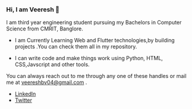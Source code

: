 ### Hi, I am Veeresh 👋

</hr>


I am third year engineering student pursuing my Bachelors in Computer Science from CMRIT, Banglore.

- I am Currently Learning Web and Flutter technologies,by building projects .You can check them all in my repository.
<!-- 
- 🔭 I’m currently working on ...
- 🌱 I’m currently learning ...
- 👯 I’m looking to collaborate on  -->
<!-- - 🤔 I’m looking for help with ... -->
<!-- - 💬 Ask me about ... -->
- I can write code and make things work using Python, HTML, CSS,Javscript and other tools.

You can always reach out to me through any one of these handles or mail me at veereshbv04@gmail.com .
- [LinkedIn](https://www.linkedin.com/in/veereshbv04/)
- [Twitter](https://twitter.com/veereshbv04)
<!-- - 😄 Pronouns: ...
- ⚡ Fun fact: ... -->


